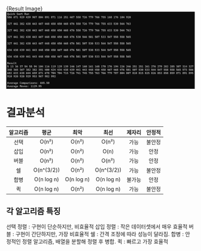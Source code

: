 {Result Image}
![](./quicksort.png)


# 결과분석

| 알고리즘 | 평균 | 최악 | 최선 | 제자리 | 안정적 |
| :-:  | :-: | :-:  | :-: | :-:  | :-: | 
| 선택 | O(n²) | O(n²) | O(n²) | 가능 | 불안정 |
| 삽입 | O(n²) | O(n²) | O(n) | 가능 | 안정 |
| 버블 | O(n²) | O(n²) | O(n²) | 가능 | 안정 |
| 쉘 | O(n^(3/2)) | O(n²) | O(n^(3/2)) | 가능 | 불안정 |
| 합병 | O(n log n) | O(n log n) | O(n log n) | 불가능 | 안정 | 
| 퀵 | O(n log n) | O(n²) | O(n log n) | 가능 | 불안정 |


## 각 알고리즘 특징
선택 정렬 : 구현이 단순하지만, 비효율적
삽입 정렬 : 작은 데이터셋에서 매우 효율적
버블 : 구현이 간단하지만, 가장 비효율적
쉘 : 간격 조정에 따라 성능이 달라짐.
합병 : 안정적인 정렬 알고리즘, 배열을 분할해 정렬 후 병합.
퀵 : 빠르고 가장 효율적

